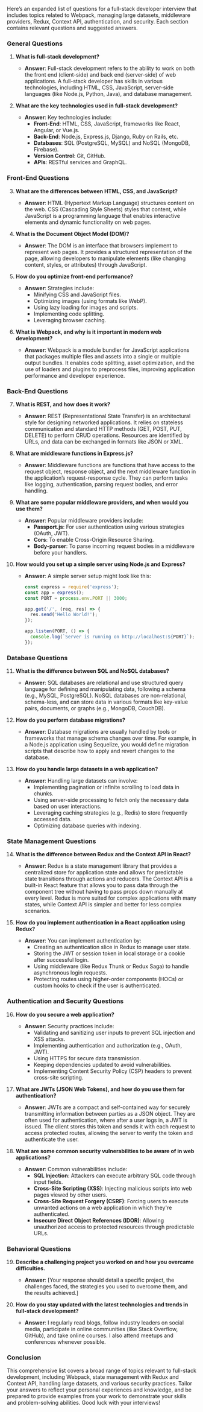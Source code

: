 Here’s an expanded list of questions for a full-stack developer interview that includes topics related to Webpack, managing large datasets, middleware providers, Redux, Context API, authentication, and security. Each section contains relevant questions and suggested answers.

### General Questions

1. **What is full-stack development?**
   - **Answer**: Full-stack development refers to the ability to work on both the front end (client-side) and back end (server-side) of web applications. A full-stack developer has skills in various technologies, including HTML, CSS, JavaScript, server-side languages (like Node.js, Python, Java), and database management.

2. **What are the key technologies used in full-stack development?**
   - **Answer**: Key technologies include:
     - **Front-End**: HTML, CSS, JavaScript, frameworks like React, Angular, or Vue.js.
     - **Back-End**: Node.js, Express.js, Django, Ruby on Rails, etc.
     - **Databases**: SQL (PostgreSQL, MySQL) and NoSQL (MongoDB, Firebase).
     - **Version Control**: Git, GitHub.
     - **APIs**: RESTful services and GraphQL.

### Front-End Questions

3. **What are the differences between HTML, CSS, and JavaScript?**
   - **Answer**: HTML (Hypertext Markup Language) structures content on the web. CSS (Cascading Style Sheets) styles that content, while JavaScript is a programming language that enables interactive elements and dynamic functionality on web pages.

4. **What is the Document Object Model (DOM)?**
   - **Answer**: The DOM is an interface that browsers implement to represent web pages. It provides a structured representation of the page, allowing developers to manipulate elements (like changing content, styles, or attributes) through JavaScript.

5. **How do you optimize front-end performance?**
   - **Answer**: Strategies include:
     - Minifying CSS and JavaScript files.
     - Optimizing images (using formats like WebP).
     - Using lazy loading for images and scripts.
     - Implementing code splitting.
     - Leveraging browser caching.

6. **What is Webpack, and why is it important in modern web development?**
   - **Answer**: Webpack is a module bundler for JavaScript applications that packages multiple files and assets into a single or multiple output bundles. It enables code splitting, asset optimization, and the use of loaders and plugins to preprocess files, improving application performance and developer experience.

### Back-End Questions

7. **What is REST, and how does it work?**
   - **Answer**: REST (Representational State Transfer) is an architectural style for designing networked applications. It relies on stateless communication and standard HTTP methods (GET, POST, PUT, DELETE) to perform CRUD operations. Resources are identified by URLs, and data can be exchanged in formats like JSON or XML.

8. **What are middleware functions in Express.js?**
   - **Answer**: Middleware functions are functions that have access to the request object, response object, and the next middleware function in the application’s request-response cycle. They can perform tasks like logging, authentication, parsing request bodies, and error handling.

9. **What are some popular middleware providers, and when would you use them?**
   - **Answer**: Popular middleware providers include:
     - **Passport.js**: For user authentication using various strategies (OAuth, JWT).
     - **Cors**: To enable Cross-Origin Resource Sharing.
     - **Body-parser**: To parse incoming request bodies in a middleware before your handlers.

10. **How would you set up a simple server using Node.js and Express?**
    - **Answer**: A simple server setup might look like this:
      ```javascript
      const express = require('express');
      const app = express();
      const PORT = process.env.PORT || 3000;

      app.get('/', (req, res) => {
        res.send('Hello World!');
      });

      app.listen(PORT, () => {
        console.log(`Server is running on http://localhost:${PORT}`);
      });
      ```

### Database Questions

11. **What is the difference between SQL and NoSQL databases?**
    - **Answer**: SQL databases are relational and use structured query language for defining and manipulating data, following a schema (e.g., MySQL, PostgreSQL). NoSQL databases are non-relational, schema-less, and can store data in various formats like key-value pairs, documents, or graphs (e.g., MongoDB, CouchDB).

12. **How do you perform database migrations?**
    - **Answer**: Database migrations are usually handled by tools or frameworks that manage schema changes over time. For example, in a Node.js application using Sequelize, you would define migration scripts that describe how to apply and revert changes to the database.

13. **How do you handle large datasets in a web application?**
    - **Answer**: Handling large datasets can involve:
      - Implementing pagination or infinite scrolling to load data in chunks.
      - Using server-side processing to fetch only the necessary data based on user interactions.
      - Leveraging caching strategies (e.g., Redis) to store frequently accessed data.
      - Optimizing database queries with indexing.

### State Management Questions

14. **What is the difference between Redux and the Context API in React?**
    - **Answer**: Redux is a state management library that provides a centralized store for application state and allows for predictable state transitions through actions and reducers. The Context API is a built-in React feature that allows you to pass data through the component tree without having to pass props down manually at every level. Redux is more suited for complex applications with many states, while Context API is simpler and better for less complex scenarios.

15. **How do you implement authentication in a React application using Redux?**
    - **Answer**: You can implement authentication by:
      - Creating an authentication slice in Redux to manage user state.
      - Storing the JWT or session token in local storage or a cookie after successful login.
      - Using middleware (like Redux Thunk or Redux Saga) to handle asynchronous login requests.
      - Protecting routes using higher-order components (HOCs) or custom hooks to check if the user is authenticated.

### Authentication and Security Questions

16. **How do you secure a web application?**
    - **Answer**: Security practices include:
      - Validating and sanitizing user inputs to prevent SQL injection and XSS attacks.
      - Implementing authentication and authorization (e.g., OAuth, JWT).
      - Using HTTPS for secure data transmission.
      - Keeping dependencies updated to avoid vulnerabilities.
      - Implementing Content Security Policy (CSP) headers to prevent cross-site scripting.

17. **What are JWTs (JSON Web Tokens), and how do you use them for authentication?**
    - **Answer**: JWTs are a compact and self-contained way for securely transmitting information between parties as a JSON object. They are often used for authentication, where after a user logs in, a JWT is issued. The client stores this token and sends it with each request to access protected routes, allowing the server to verify the token and authenticate the user.

18. **What are some common security vulnerabilities to be aware of in web applications?**
    - **Answer**: Common vulnerabilities include:
      - **SQL Injection**: Attackers can execute arbitrary SQL code through input fields.
      - **Cross-Site Scripting (XSS)**: Injecting malicious scripts into web pages viewed by other users.
      - **Cross-Site Request Forgery (CSRF)**: Forcing users to execute unwanted actions on a web application in which they're authenticated.
      - **Insecure Direct Object References (IDOR)**: Allowing unauthorized access to protected resources through predictable URLs.

### Behavioral Questions

19. **Describe a challenging project you worked on and how you overcame difficulties.**
    - **Answer**: [Your response should detail a specific project, the challenges faced, the strategies you used to overcome them, and the results achieved.]

20. **How do you stay updated with the latest technologies and trends in full-stack development?**
    - **Answer**: I regularly read blogs, follow industry leaders on social media, participate in online communities (like Stack Overflow, GitHub), and take online courses. I also attend meetups and conferences whenever possible.

### Conclusion
This comprehensive list covers a broad range of topics relevant to full-stack development, including Webpack, state management with Redux and Context API, handling large datasets, and various security practices. Tailor your answers to reflect your personal experiences and knowledge, and be prepared to provide examples from your work to demonstrate your skills and problem-solving abilities. Good luck with your interviews!